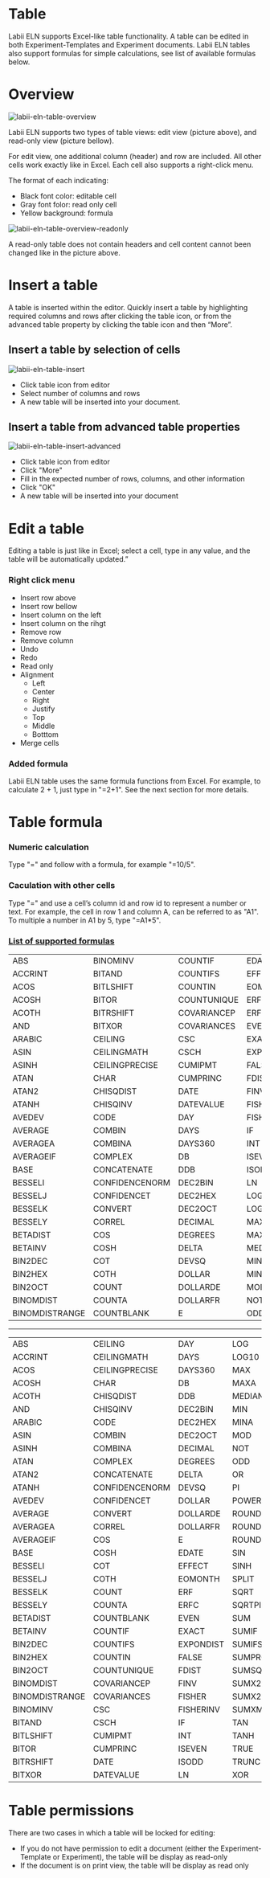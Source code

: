 # Table

Labii ELN supports Excel-like table functionality. A table can be edited in both Experiment-Templates and Experiment documents. Labii ELN tables also support formulas for simple calculations, see list of available formulas below.

# Overview

![labii-eln-table-overview](https://labiiblog.files.wordpress.com/2015/12/labii-eln-table-overview.png)

Labii ELN supports two types of table views: edit view (picture above), and read-only view (picture bellow).

For edit view, one additional column (header) and row are included. All other cells work exactly like in Excel. Each cell also supports a right-click menu. 

The format of each indicating:

* Black font color: editable cell
* Gray font folor: read only cell
* Yellow background: formula

![labii-eln-table-overview-readonly](https://labiiblog.files.wordpress.com/2015/12/labii-eln-table-overview-readonly.png)

A read-only table does not contain headers and cell content cannot been changed like in the picture above. 

# Insert a table

A table is inserted within the editor. Quickly insert a table by highlighting required columns and rows after clicking the table icon, or from the advanced table property by clicking the table icon and then “More”.

## Insert a table by selection of cells

![labii-eln-table-insert](https://labiiblog.files.wordpress.com/2015/12/labii-eln-table-insert.png)

* Click table icon from editor
* Select number of columns and rows
* A new table will be inserted into your document.

## Insert a table from advanced table properties

![labii-eln-table-insert-advanced](https://labiiblog.files.wordpress.com/2015/12/labii-eln-table-insert-advanced.png)

* Click table icon from editor
* Click "More"
* Fill in the expected number of rows, columns, and other information
* Click "OK"
* A new table will be inserted into your document

# Edit a table

Editing a table is just like in Excel; select a cell, type in any value, and the table will be automatically updated.”

### Right click menu
* Insert row above
* Insert row bellow
* Insert column on the left
* Insert column on the rihgt
* Remove row
* Remove column
* Undo
* Redo
* Read only
* Alignment
	* Left
	* Center
	* Right
	* Justify
	* Top
	* Middle
	* Botttom
* Merge cells

### Added formula
Labii ELN table uses the same formula functions from Excel. For example, to calculate 2 + 1, just type in "=2+1". See the next section for more details.

# Table formula
### Numeric calculation
Type "=" and follow with a formula, for example "=10/5".
### Caculation with other cells
Type "=" and use a cell’s column id and row id to represent a number or text. For example, the cell in row 1 and column A, can be referred to as "A1". To multiple a number in A1 by 5, type "=A1*5".
### [List of supported formulas](http://handsontable.github.io/ruleJS/)
| | | | | |
|:------|:------|:------|:------|:------|
| ABS| BINOMINV| COUNTIF| EDATE| OR|
| ACCRINT| BITAND| COUNTIFS| EFFECT| PI|
| ACOS| BITLSHIFT| COUNTIN| EOMONTH| POWER|
| ACOSH| BITOR| COUNTUNIQUE| ERF| ROUND|
| ACOTH| BITRSHIFT| COVARIANCEP| ERFC| ROUNDDOWN|
| AND| BITXOR| COVARIANCES| EVEN| ROUNDUP|
| ARABIC| CEILING| CSC| EXACT| SIN|
| ASIN| CEILINGMATH| CSCH| EXPONDIST| SINH|
| ASINH| CEILINGPRECISE| CUMIPMT| FALSE| SPLIT|
| ATAN| CHAR| CUMPRINC| FDIST| SQRT|
| ATAN2| CHISQDIST| DATE| FINV| SQRTPI|
| ATANH| CHISQINV| DATEVALUE| FISHER| SUM|
| AVEDEV| CODE| DAY| FISHERINV| SUMIF|
| AVERAGE| COMBIN| DAYS| IF| SUMIFS|
| AVERAGEA| COMBINA| DAYS360| INT| SUMPRODUCT|
| AVERAGEIF| COMPLEX| DB| ISEVEN| SUMSQ|
| BASE| CONCATENATE| DDB| ISODD| SUMX2MY2|
| BESSELI| CONFIDENCENORM| DEC2BIN| LN| SUMX2PY2|
| BESSELJ| CONFIDENCET| DEC2HEX| LOG| SUMXMY2|
| BESSELK| CONVERT| DEC2OCT| LOG10| TAN|
| BESSELY| CORREL| DECIMAL| MAX| TANH|
| BETADIST| COS| DEGREES| MAXA| TRUE|
| BETAINV| COSH| DELTA| MEDIAN| TRUNC|
| BIN2DEC| COT| DEVSQ| MIN| XOR|
| BIN2HEX| COTH| DOLLAR| MINA||
| BIN2OCT| COUNT| DOLLARDE| MOD||
| BINOMDIST| COUNTA| DOLLARFR| NOT||
| BINOMDISTRANGE| COUNTBLANK| E| ODD||

-------------------------------------------------------------------------------
| | | | |
|:------|:------|:------|:------|
| ABS| CEILING| DAY| LOG|
| ACCRINT| CEILINGMATH| DAYS| LOG10|
| ACOS| CEILINGPRECISE| DAYS360| MAX|
| ACOSH| CHAR| DB| MAXA|
| ACOTH| CHISQDIST| DDB| MEDIAN|
| AND| CHISQINV| DEC2BIN| MIN|
| ARABIC| CODE| DEC2HEX| MINA|
| ASIN| COMBIN| DEC2OCT| MOD|
| ASINH| COMBINA| DECIMAL| NOT|
| ATAN| COMPLEX| DEGREES| ODD|
| ATAN2| CONCATENATE| DELTA| OR|
| ATANH| CONFIDENCENORM| DEVSQ| PI|
| AVEDEV| CONFIDENCET| DOLLAR| POWER|
| AVERAGE| CONVERT| DOLLARDE| ROUND|
| AVERAGEA| CORREL| DOLLARFR| ROUNDDOWN|
| AVERAGEIF| COS| E| ROUNDUP|
| BASE| COSH| EDATE| SIN|
| BESSELI| COT| EFFECT| SINH|
| BESSELJ| COTH| EOMONTH| SPLIT|
| BESSELK| COUNT| ERF| SQRT|
| BESSELY| COUNTA| ERFC| SQRTPI|
| BETADIST| COUNTBLANK| EVEN| SUM|
| BETAINV| COUNTIF| EXACT| SUMIF|
| BIN2DEC| COUNTIFS| EXPONDIST| SUMIFS|
| BIN2HEX| COUNTIN| FALSE| SUMPRODUCT|
| BIN2OCT| COUNTUNIQUE| FDIST| SUMSQ|
| BINOMDIST| COVARIANCEP| FINV| SUMX2MY2|
| BINOMDISTRANGE| COVARIANCES| FISHER| SUMX2PY2|
| BINOMINV| CSC| FISHERINV| SUMXMY2|
| BITAND| CSCH| IF| TAN|
| BITLSHIFT| CUMIPMT| INT| TANH|
| BITOR| CUMPRINC| ISEVEN| TRUE|
| BITRSHIFT| DATE| ISODD| TRUNC|
| BITXOR| DATEVALUE| LN| XOR|

# Table permissions

There are two cases in which a table will be locked for editing:

* If you do not have permission to edit a document (either the Experiment-Template or Experiment), the table will be display as read-only
* If the document is on print view, the table will be display as read only
